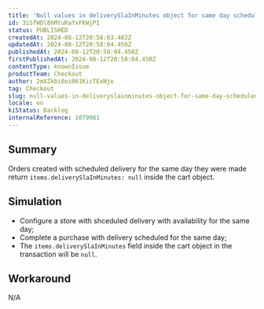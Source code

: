 ```yaml
---
title: 'Null values in deliverySlaInMinutes object for same day scheduled delivery'
id: 3iSfWDl8hMtuRaYxFKWjPI
status: PUBLISHED
createdAt: 2024-08-12T20:58:03.483Z
updatedAt: 2024-08-12T20:58:04.450Z
publishedAt: 2024-08-12T20:58:04.450Z
firstPublishedAt: 2024-08-12T20:58:04.450Z
contentType: knownIssue
productTeam: Checkout
author: 2mXZkbi0oi061KicTExNjo
tag: Checkout
slug: null-values-in-deliveryslainminutes-object-for-same-day-scheduled-delivery
locale: en
kiStatus: Backlog
internalReference: 1079981
---
```


## Summary


Orders created with scheduled delivery for the same day they were made return `items.deliverySlaInMinutes: null` inside the cart object.


##

## Simulation



- Configure a store with shceduled delivery with availability for the same day;
- Complete a purchase with delivery scheduled for the same day;
- The `items.deliverySlaInMinutes` field inside the cart object in the transaction will be `null`.


##

## Workaround


N/A





